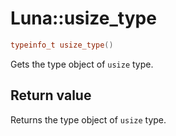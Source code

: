 # Luna::usize_type

```c++
typeinfo_t usize_type()
```

Gets the type object of `usize` type. 



## Return value
Returns the type object of `usize` type. 

